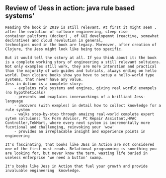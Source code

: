 ## Review of 'Jess in action: java rule based systems'


    Reading the book in 2019 is still relevant. At first it might seem , after the evolution of software engineering, steep rise
    container paltforms (docker) , of GUI developemnt (reactive, somewhat declrative) and cloud revolution in general, 
    technolgies used in the book are legacy. Moreover, after creation of Clojure, the Jess might look like being too specific.

    But it would tell the sstory at all. If you think about it: the book is a complete working story of engineering a still relevant soltuions.
    Not only examples still work, they are more interstion and practical than the majority of web guides and tutrials, always ending on hello world. Even clojure books show you hove to setup a hello-world type systems, that never have any value. 
    Jess in Action is a complete story:
        - explains rule systems and engines, giving real wordld exampels (no hypotheticals)
        - presents and exaplains innerworkings of a brilliant Jess-language
        - uncovers (with exmples) in detail how to collect knowledge for a rule system
        - walks step-by-step through amaizng real-world complete expert sytem soltuions: Tax Form Advisor, PC Repair Assistant,HVAC Controller,TekMart, where every next system is incrementally more fucntional and challenging, reinvoking your 'wow' 
        - provides an irreplacable insight and experience points in engineering

    It's fascinating, that books like JEss in Action are not considered one of the first must-reads. Relational programming is something you
    are looking for, but never know the term, wasting life buried in useless enterprise 'we need a button' swamp. 
    
    It's books like Jess in Action that fuel your growth and provide invaluable engineering  knowledge.

    
    